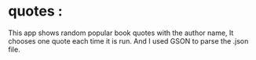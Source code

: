 # quotes : 

This app shows random popular book quotes with the author name, It chooses one quote each time it is run. And I used GSON to parse the .json file.